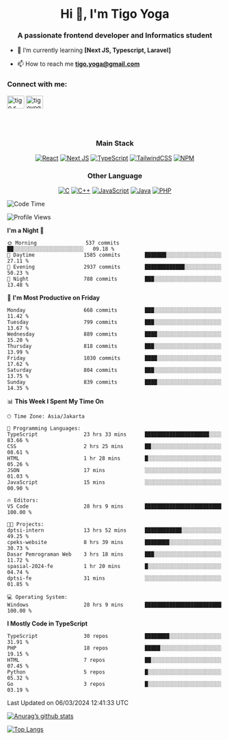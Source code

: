 <h1 align="center">Hi 👋, I'm Tigo Yoga</h1>
<h3 align="center">A passionate frontend developer and Informatics student</h3>

- 🌱 I’m currently learning **[Next JS, Typescript, Laravel]**

- 📫 How to reach me **tigo.yoga@gmail.com**

<h3 align="left">Connect with me:</h3>
<p align="left">
<a href="https://linkedin.com/in/tigo s yoga" target="blank"><img align="center" src="https://raw.githubusercontent.com/rahuldkjain/github-profile-readme-generator/master/src/images/icons/Social/linked-in-alt.svg" alt="tigo s yoga" height="30" width="40" /></a>
<a href="https://instagram.com/tigoyoga" target="blank"><img align="center" src="https://raw.githubusercontent.com/rahuldkjain/github-profile-readme-generator/master/src/images/icons/Social/instagram.svg" alt="tigoyoga" height="30" width="40" /></a>
</p>

<br/>
<br/>

<h3 align="center">Main Stack</h3>
<div align="center">
  
  <a href="">![React](https://img.shields.io/badge/react-%2320232a.svg?style=for-the-badge&logo=react&logoColor=%2361DAFB)</a>
  <a href="">![Next JS](https://img.shields.io/badge/Next-black?style=for-the-badge&logo=next.js&logoColor=white)</a>
   <a href="">![TypeScript](https://img.shields.io/badge/typescript-%23007ACC.svg?style=for-the-badge&logo=typescript&logoColor=white)</a>
  <a href="">![TailwindCSS](https://img.shields.io/badge/tailwindcss-%2338B2AC.svg?style=for-the-badge&logo=tailwind-css&logoColor=white)</a>
  <a href="">![NPM](https://img.shields.io/badge/NPM-%23000000.svg?style=for-the-badge&logo=npm&logoColor=white)</a>
</div>
<h3 align="center">Other Language</h3>
<div align="center">
  
  <a href="">![C](https://img.shields.io/badge/c-%2300599C.svg?style=for-the-badge&logo=c&logoColor=white)</a>
  <a href="">![C++](https://img.shields.io/badge/c++-%2300599C.svg?style=for-the-badge&logo=c%2B%2B&logoColor=white)</a>
  <a href="">![JavaScript](https://img.shields.io/badge/javascript-%23323330.svg?style=for-the-badge&logo=javascript&logoColor=%23F7DF1E)</a>
  <a href="">![Java](https://img.shields.io/badge/java-%23ED8B00.svg?style=for-the-badge&logo=java&logoColor=white)</a>
  <a href="">![PHP](https://img.shields.io/badge/php-%23777BB4.svg?style=for-the-badge&logo=php&logoColor=white)</a>
</div>

<!--START_SECTION:waka-->
![Code Time](http://img.shields.io/badge/Code%20Time-794%20hrs%207%20mins-blue)

![Profile Views](http://img.shields.io/badge/Profile%20Views-5-blue)

**I'm a Night 🦉** 

```text
🌞 Morning                537 commits         ██░░░░░░░░░░░░░░░░░░░░░░░   09.18 % 
🌆 Daytime                1585 commits        ███████░░░░░░░░░░░░░░░░░░   27.11 % 
🌃 Evening                2937 commits        █████████████░░░░░░░░░░░░   50.23 % 
🌙 Night                  788 commits         ███░░░░░░░░░░░░░░░░░░░░░░   13.48 % 
```
📅 **I'm Most Productive on Friday** 

```text
Monday                   668 commits         ███░░░░░░░░░░░░░░░░░░░░░░   11.42 % 
Tuesday                  799 commits         ███░░░░░░░░░░░░░░░░░░░░░░   13.67 % 
Wednesday                889 commits         ████░░░░░░░░░░░░░░░░░░░░░   15.20 % 
Thursday                 818 commits         ███░░░░░░░░░░░░░░░░░░░░░░   13.99 % 
Friday                   1030 commits        ████░░░░░░░░░░░░░░░░░░░░░   17.62 % 
Saturday                 804 commits         ███░░░░░░░░░░░░░░░░░░░░░░   13.75 % 
Sunday                   839 commits         ████░░░░░░░░░░░░░░░░░░░░░   14.35 % 
```


📊 **This Week I Spent My Time On** 

```text
🕑︎ Time Zone: Asia/Jakarta

💬 Programming Languages: 
TypeScript               23 hrs 33 mins      █████████████████████░░░░   83.66 % 
CSS                      2 hrs 25 mins       ██░░░░░░░░░░░░░░░░░░░░░░░   08.61 % 
HTML                     1 hr 28 mins        █░░░░░░░░░░░░░░░░░░░░░░░░   05.26 % 
JSON                     17 mins             ░░░░░░░░░░░░░░░░░░░░░░░░░   01.03 % 
JavaScript               15 mins             ░░░░░░░░░░░░░░░░░░░░░░░░░   00.90 % 

🔥 Editors: 
VS Code                  28 hrs 9 mins       █████████████████████████   100.00 % 

🐱‍💻 Projects: 
dptsi-intern             13 hrs 52 mins      ████████████░░░░░░░░░░░░░   49.25 % 
cpeks-website            8 hrs 39 mins       ████████░░░░░░░░░░░░░░░░░   30.73 % 
Dasar Pemrograman Web    3 hrs 18 mins       ███░░░░░░░░░░░░░░░░░░░░░░   11.72 % 
spasial-2024-fe          1 hr 20 mins        █░░░░░░░░░░░░░░░░░░░░░░░░   04.74 % 
dptsi-fe                 31 mins             ░░░░░░░░░░░░░░░░░░░░░░░░░   01.85 % 

💻 Operating System: 
Windows                  28 hrs 9 mins       █████████████████████████   100.00 % 
```

**I Mostly Code in TypeScript** 

```text
TypeScript               30 repos            ████████░░░░░░░░░░░░░░░░░   31.91 % 
PHP                      18 repos            █████░░░░░░░░░░░░░░░░░░░░   19.15 % 
HTML                     7 repos             ██░░░░░░░░░░░░░░░░░░░░░░░   07.45 % 
Python                   5 repos             █░░░░░░░░░░░░░░░░░░░░░░░░   05.32 % 
Go                       3 repos             █░░░░░░░░░░░░░░░░░░░░░░░░   03.19 % 
```




 Last Updated on 06/03/2024 12:41:33 UTC
<!--END_SECTION:waka-->

[![Anurag’s github stats](https://github-readme-stats.vercel.app/api?username=tigoyoga)](https://github.com/tigoyoga)

[![Top Langs](https://github-readme-stats.vercel.app/api/top-langs/?username=tigoyoga&layout=compact)](https://github.com/tigoyoga)
